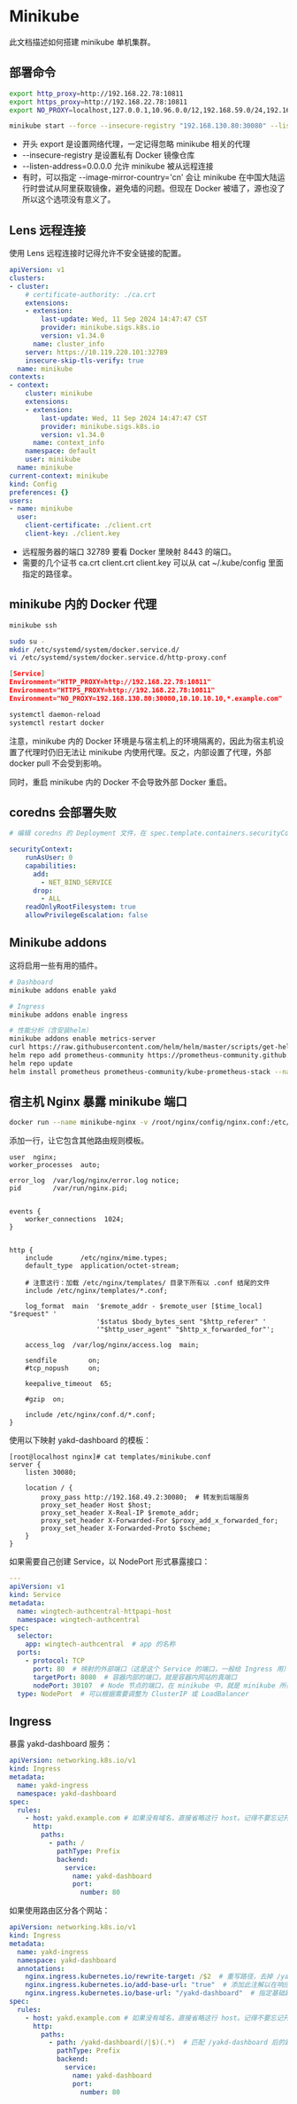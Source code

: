 # Minikube

此文档描述如何搭建 minikube 单机集群。

## 部署命令

```bash
export http_proxy=http://192.168.22.78:10811
export https_proxy=http://192.168.22.78:10811
export NO_PROXY=localhost,127.0.0.1,10.96.0.0/12,192.168.59.0/24,192.168.49.0/24,192.168.39.0/24,10.119.220.101

minikube start --force --insecure-registry "192.168.130.80:30080" --listen-address=0.0.0.0
```

- 开头 export 是设置网络代理，一定记得忽略 minikube 相关的代理
- --insecure-registry 是设置私有 Docker 镜像仓库
- --listen-address=0.0.0.0 允许 minikube 被从远程连接
- 有时，可以指定 --image-mirror-country='cn' 会让 minikube 在中国大陆运行时尝试从阿里获取镜像，避免墙的问题。但现在 Docker 被墙了，源也没了所以这个选项没有意义了。

## Lens 远程连接

使用 Lens 远程连接时记得允许不安全链接的配置。

```yml
apiVersion: v1
clusters:
- cluster:
    # certificate-authority: ./ca.crt
    extensions:
    - extension:
        last-update: Wed, 11 Sep 2024 14:47:47 CST
        provider: minikube.sigs.k8s.io
        version: v1.34.0
      name: cluster_info
    server: https://10.119.220.101:32789
    insecure-skip-tls-verify: true
  name: minikube
contexts:
- context:
    cluster: minikube
    extensions:
    - extension:
        last-update: Wed, 11 Sep 2024 14:47:47 CST
        provider: minikube.sigs.k8s.io
        version: v1.34.0
      name: context_info
    namespace: default
    user: minikube
  name: minikube
current-context: minikube
kind: Config
preferences: {}
users:
- name: minikube
  user:
    client-certificate: ./client.crt
    client-key: ./client.key
```

- 远程服务器的端口 32789 要看 Docker 里映射 8443 的端口。
- 需要的几个证书 ca.crt client.crt client.key 可以从 cat ~/.kube/config 里面指定的路径拿。

## minikube 内的 Docker 代理

```bash
minikube ssh

sudo su -
mkdir /etc/systemd/system/docker.service.d/
vi /etc/systemd/system/docker.service.d/http-proxy.conf
```

```json
[Service]
Environment="HTTP_PROXY=http://192.168.22.78:10811"
Environment="HTTPS_PROXY=http://192.168.22.78:10811"
Environment="NO_PROXY=192.168.130.80:30080,10.10.10.10,*.example.com"
```

```bash
systemctl daemon-reload
systemctl restart docker
```

注意，minikube 内的 Docker 环境是与宿主机上的环境隔离的，因此为宿主机设置了代理时仍旧无法让 minikube 内使用代理。反之，内部设置了代理，外部 docker pull 不会受到影响。

同时，重启 minikube 内的 Docker 不会导致外部 Docker 重启。

## coredns 会部署失败

```yml
# 编辑 coredns 的 Deployment 文件，在 spec.template.containers.securityContext 下增加 runAsUser: 0

securityContext:
    runAsUser: 0
    capabilities:
      add:
        - NET_BIND_SERVICE
      drop:
        - ALL
    readOnlyRootFilesystem: true
    allowPrivilegeEscalation: false
```

## Minikube addons

这将启用一些有用的插件。

```bash
# Dashboard
minikube addons enable yakd

# Ingress
minikube addons enable ingress

# 性能分析（含安装helm）
minikube addons enable metrics-server
curl https://raw.githubusercontent.com/helm/helm/master/scripts/get-helm-3 | bash
helm repo add prometheus-community https://prometheus-community.github.io/helm-charts
helm repo update
helm install prometheus prometheus-community/kube-prometheus-stack --namespace monitoring --create-namespace
```

## 宿主机 Nginx 暴露 minikube 端口

```bash
docker run --name minikube-nginx -v /root/nginx/config/nginx.conf:/etc/nginx/nginx.conf -v /root/nginx/templates:/etc/nginx/templates --network host 192.168.130.80:30080/docker-hub-storage/nginx:latest
```

添加一行，让它包含其他路由规则模板。

```
user  nginx;
worker_processes  auto;

error_log  /var/log/nginx/error.log notice;
pid        /var/run/nginx.pid;


events {
    worker_connections  1024;
}


http {
    include       /etc/nginx/mime.types;
    default_type  application/octet-stream;

    # 注意这行：加载 /etc/nginx/templates/ 目录下所有以 .conf 结尾的文件
    include /etc/nginx/templates/*.conf;

    log_format  main  '$remote_addr - $remote_user [$time_local] "$request" '
                      '$status $body_bytes_sent "$http_referer" '
                      '"$http_user_agent" "$http_x_forwarded_for"';

    access_log  /var/log/nginx/access.log  main;

    sendfile        on;
    #tcp_nopush     on;

    keepalive_timeout  65;

    #gzip  on;

    include /etc/nginx/conf.d/*.conf;
}
```

使用以下映射 yakd-dashboard 的模板：

```
[root@localhost nginx]# cat templates/minikube.conf 
server {
    listen 30080;

    location / {
        proxy_pass http://192.168.49.2:30080;  # 转发到后端服务
        proxy_set_header Host $host;
        proxy_set_header X-Real-IP $remote_addr;
        proxy_set_header X-Forwarded-For $proxy_add_x_forwarded_for;
        proxy_set_header X-Forwarded-Proto $scheme;
    }
}
```

如果需要自己创建 Service，以 NodePort 形式暴露接口：

```yml
---
apiVersion: v1
kind: Service
metadata:
  name: wingtech-authcentral-httpapi-host
  namespace: wingtech-authcentral
spec:
  selector:
    app: wingtech-authcentral  # app 的名称
  ports:
    - protocol: TCP
      port: 80  # 映射的外部端口（这是这个 Service 的端口，一般给 Ingress 用）
      targetPort: 8080  # 容器内部的端口，就是容器内网站的真端口
      nodePort: 30107  # Node 节点的端口，在 minikube 中，就是 minikube 所在虚拟机 ip 暴露的端口（minikube ip 可以查看虚拟机 ip）
  type: NodePort  # 可以根据需要调整为 ClusterIP 或 LoadBalancer
```

## Ingress

暴露 yakd-dashboard 服务：

```yml
apiVersion: networking.k8s.io/v1
kind: Ingress
metadata:
  name: yakd-ingress
  namespace: yakd-dashboard
spec:
  rules:
    - host: yakd.example.com # 如果没有域名，直接省略这行 host。记得不要忘记开头的 - 给下一行 http 补上
      http:
        paths:
          - path: /
            pathType: Prefix
            backend:
              service:
                name: yakd-dashboard
                port:
                  number: 80
```

如果使用路由区分各个网站：

```yml
apiVersion: networking.k8s.io/v1
kind: Ingress
metadata:
  name: yakd-ingress
  namespace: yakd-dashboard
  annotations:
    nginx.ingress.kubernetes.io/rewrite-target: /$2  # 重写路径，去掉 /yakd-dashboard 前缀
    nginx.ingress.kubernetes.io/add-base-url: "true"  # 添加此注解以在响应中保留路径前缀
    nginx.ingress.kubernetes.io/base-url: "/yakd-dashboard"  # 指定基础路径前缀
spec:
  rules:
    - host: yakd.example.com # 如果没有域名，直接省略这行 host。记得不要忘记开头的 - 给下一行 http 补上
      http:
        paths:
          - path: /yakd-dashboard(/|$)(.*)  # 匹配 /yakd-dashboard 后的路径
            pathType: Prefix
            backend:
              service:
                name: yakd-dashboard
                port:
                  number: 80
```
